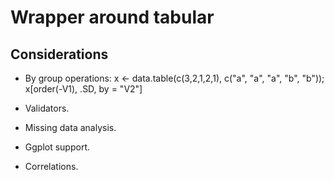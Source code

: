 # Wrapper around tabular

## Considerations

- By group operations: x <- data.table(c(3,2,1,2,1), c("a", "a", "a", "b", "b")); x[order(-V1), .SD, by = "V2"]

- Validators.

- Missing data analysis.

- Ggplot support.

- Correlations.
